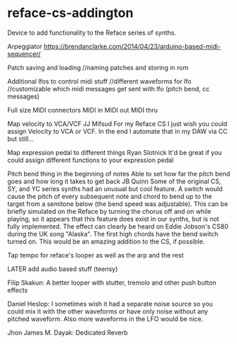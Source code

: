 # reface-cs-addington
Device to add functionality to the Reface series of synths.

Arpeggiator
    https://brendanclarke.com/2014/04/23/arduino-based-midi-sequencer/

Patch saving and loading
    //naming patches and storing in rom

Additional lfos to control midi stuff
    //different waveforms for lfo
    //customizable which midi messages get sent with lfo (pitch bend, cc messages)

Full size MIDI connectors
    MIDI in
    MIDI out
    MIDI thru

Map velocity to VCA/VCF
    JJ Mifsud For my Reface CS I just wish you could assign Velocity to VCA or VCF. In the end I automate that in my DAW via CC but still...

Map expression pedal to different things
    Ryan Slotnick It'd be great if you could assign different functions to your expression pedal
    
Pitch bend thing in the beginning of notes
    Able to set how far the pitch bend goes and how long it takes to get back
        JB Quinn Some of the original CS, SY, and YC series synths had an unusual but cool feature. A switch would cause the pitch of every subsequent note and chord to bend up to the target from a semitone below (the bend speed was adjustable). This can be briefly simulated on the Reface by turning the chorus off and on while playing, so it appears that this feature does exist in our synths, but is not fully implemented.
        The effect can clearly be heard on Eddie Jobson's CS80 during the UK song "Alaska". The first high chords have the bend switch turned on.
        This would be an amazing addition to the CS, if possible.

Tap tempo for reface's looper as well as the arp and the rest




LATER add audio based stuff (teensy)

Filip Skakun: A better looper with stutter, tremolo and other push button effects

Daniel Heslop: I sometimes wish it had a separate noise source so you could mix it with the other waveforms or have only noise without any pitched waveform. Also more waveforms in the LFO would be nice.

Jhon James M. Dayak: Dedicated Reverb